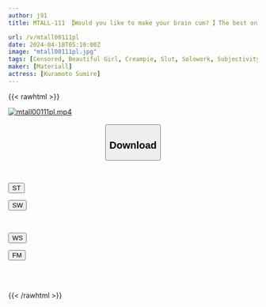 ```yaml
---
author: j91
title: MTALL-111 【Would you like to make your brain cum? 】The best onasapo ASMR that will melt your brain and balls with little devil dirty talk Sumire Kuramoto

url: /v/mtall00111pl
date: 2024-04-18T05:10:00Z
image: "mtall00111pl.jpg"
tags: [Censored, Beautiful Girl, Creampie, Slut, Solowork, Subjectivity]
maker: [Materiall]
actress: [Kuramoto Sumire]
---
```



{{< rawhtml >}}

<div class="video" data-videoid="vp6gdGkJYpTwjd">
    <a href="javascript:;">
        <img src="/v/mtall00111pl/mtall00111pl.jpg" width="WIDTH" height="HEIGHT" alt="mtall00111pl.mp4" loading="lazy">
    </a>
</div>

<script type="text/javascript" src="https://j91.asia/asset/on-demand-st.js"></script>

<br>
  <link rel="stylesheet" href="https://j91.asia/asset/bs5.css">
  
  <center>
  <button class="btn btn-primary" type="button" data-bs-toggle="collapse" data-bs-target=".multi-collapse" aria-expanded="false" aria-controls="multiCollapseExample1 multiCollapseExample2"><h2>Download</h2></button></center>
</p>
<div class="row">
  <div class="col">
    <div class="collapse multi-collapse" id="multiCollapseExample1">
      <div class="card card-body">
	      	      <br>
<div class="buttons">  
<p><a href="https://streamtape.to/v/vp6gdGkJYpTwjd" target="_blank"><button class="btn-hover color-3"><i class="fa fa-download"></i> ST</button></a></p>
<p><a href="https://asnwish.com/mu17engqj2dr" target="_blank"><button class="btn-hover color-2"><i class="fa fa-download"></i> SW</button></a></p></div>
    </div>
  </div>
</div>
  <div class="col">
    <div class="collapse multi-collapse" id="multiCollapseExample2">
      <div class="card card-body">
	      <br>
<div class="buttons">
<p><a href="https://wolfstream.tv/ej2f6ymjb4cm"><button class="btn-hover color-9"><i class="fa fa-download"></i> WS</button></a></p>
<p><a href="https://filemoon.sx/d/rafy44hy823q"><button class="btn-hover color-8"><i class="fa fa-download"></i> FM</button></a></p></div>
<br><br>
      </div>
    </div>
  </div>
</div>

{{< /rawhtml >}}